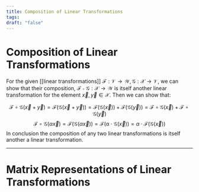 ```yaml
---
title: Composition of Linear Transformations
tags: 
draft: "false"
---
```

# Composition of Linear Transformations 

For the given [[linear transformations]] $\mathcal{F : V \rightarrow W,G : X \rightarrow V}$, we can show that their composition, $\mathcal{F \circ G} : \mathcal{X} \rightarrow \mathcal{W}$ is itself another linear transformation for the element $\vec{x},\vec{y}\in \mathcal{X}$. Then we can show that:

$$\mathcal{F \circ G}(\vec{x}+\vec{y})=\mathcal{F(G}(\vec{x}+\vec{y}))=\mathcal{F(G}(\vec{x}))+\mathcal{F(G}(\vec{y}))=\mathcal{F \circ G}(\vec{x})+\mathcal{F \circ G}(\vec{y})$$
$$\mathcal{F \circ G}(\alpha\vec{x})=\mathcal{F(G}(\alpha\vec{x}))=\mathcal{F(\alpha \cdot G}(\vec{x}))=\alpha \cdot \mathcal{F(G}(\vec{x}))$$
In conclusion the composition of any two linear transformations is itself another a linear transformation.

---
# Matrix Representations of Linear Transformations 